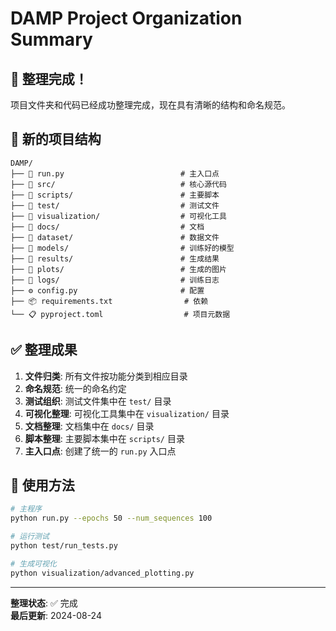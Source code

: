 # DAMP Project Organization Summary

## 🎯 整理完成！

项目文件夹和代码已经成功整理完成，现在具有清晰的结构和命名规范。

## 📁 新的项目结构

```
DAMP/
├── 🚀 run.py                          # 主入口点
├── 📁 src/                            # 核心源代码
├── 📁 scripts/                        # 主要脚本
├── 📁 test/                           # 测试文件
├── 📁 visualization/                  # 可视化工具
├── 📁 docs/                           # 文档
├── 📁 dataset/                        # 数据文件
├── 📁 models/                         # 训练好的模型
├── 📁 results/                        # 生成结果
├── 📁 plots/                          # 生成的图片
├── 📁 logs/                           # 训练日志
├── ⚙️ config.py                       # 配置
├── 📦 requirements.txt                # 依赖
└── 📋 pyproject.toml                  # 项目元数据
```

## ✅ 整理成果

1. **文件归类**: 所有文件按功能分类到相应目录
2. **命名规范**: 统一的命名约定
3. **测试组织**: 测试文件集中在 `test/` 目录
4. **可视化整理**: 可视化工具集中在 `visualization/` 目录
5. **文档整理**: 文档集中在 `docs/` 目录
6. **脚本整理**: 主要脚本集中在 `scripts/` 目录
7. **主入口点**: 创建了统一的 `run.py` 入口点

## 🚀 使用方法

```bash
# 主程序
python run.py --epochs 50 --num_sequences 100

# 运行测试
python test/run_tests.py

# 生成可视化
python visualization/advanced_plotting.py
```

---

**整理状态**: ✅ 完成  
**最后更新**: 2024-08-24 